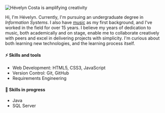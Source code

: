 ![Hévelyn Costa is amplifying creativity](https://i.imgur.com/QM4T4yy.png)

Hi, I'm Hévelyn. Currently, I'm pursuing an undergraduate degree in *Information Systems*. I also have [music](https://repositorio.ufmg.br/handle/1843/BUOS-APVNLH) as my first background, and I've worked in the field for over 15 years. I believe my years of dedication to music, both academically and on stage, enable me to collaborate creatively with peers and excel in delivering projects with simplicity. I'm curious about both learning new technologies, and the learning process itself.

#### ⚡ Skills and tools
- Web Development: HTML5, CSS3, JavaScript
- Version Control: Git, GitHub
- Requirements Engineering

#### 🌱 Skills in progress
- Java
- SQL Server

<!--
Emojis: 🔭 🌱 💬 ⚡ 🙋🏻‍♀️ 🧩 🔥 🐣 👋 🏆 📚 💡 🎨
-->
